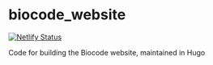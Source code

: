 # biocode_website
[![Netlify Status](https://api.netlify.com/api/v1/badges/1a7504f3-4299-4882-a124-e7931599e9ba/deploy-status)](https://app.netlify.com/sites/biocodellc/deploys)

Code for building the Biocode website, maintained in Hugo

